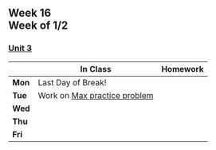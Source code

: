 ## Week 16 <br>Week of 1/2

### [Unit 3](/apcsp/curriculum/3) 

  |       |In Class               |Homework   |
  |-------|---------              |---------  |
  |**Mon**|Last Day of Break! | |
  |**Tue**|Work on [Max practice problem](https://cs50.harvard.edu/ap/2023/problems/3/max/) | |
  |**Wed**| | |
  |**Thu**| | |
  |**Fri**| | |

<!-- <img src="https://slideplayer.com/16079147/88/images/slide_1.jpg" alt="Pointer Fun with Binky" height="400"> -->

<meta http-equiv="refresh" content="300"/>